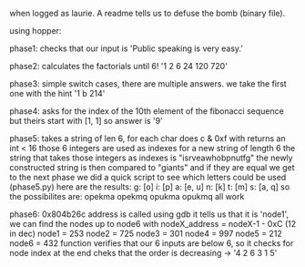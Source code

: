 when logged as laurie. A readme tells us to defuse the bomb (binary file).

using hopper:

phase1: checks that our input is 'Public speaking is very easy.'

phase2: calculates the factorials until 6! '1 2 6 24 120 720'

phase3: simple switch cases, there are multiple answers. we take the first one with the hint '1 b 214'

phase4: asks for the index of the 10th element of the fibonacci sequence but theirs start with [1, 1] so answer is '9'

phase5: takes a string of len 6, for each char does c & 0xf with returns an int < 16
        those 6 integers are used as indexes for a new string of length 6
        the string that takes those integers as indexes is "isrveawhobpnutfg"
        the newly constructed string is then compared to "giants" and if they are equal we get to the next phase
        we did a quick script to see which letters could be used (phase5.py)
        here are the results:
        g: [o]
        i: [p]
        a: [e, u]
        n: [k]
        t: [m]
        s: [a, q]
        so the possibilites are:
        opekma opekmq opukma opukmq
        all work

phase6: 0x804b26c address is called
        using gdb it tells us that it is 'node1', we can find the nodes up to node6 with nodeX_address = nodeX-1 - 0xC (12 in dec)
        node1 = 253
        node2 = 725
        node3 = 301
        node4 = 997
        node5 = 212
        node6 = 432
        function verifies that our 6 inputs are below 6, so it checks for node index
        at the end cheks that the order is decreasing -> '4 2 6 3 1 5'
